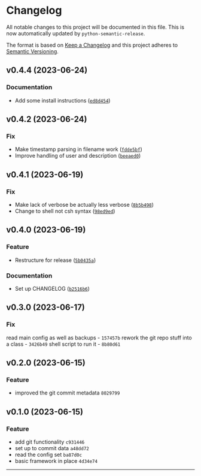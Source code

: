 # Changelog

All notable changes to this project will be documented in this file.
This is now automatically updated by `python-semantic-release`.

The format is based on [Keep a Changelog](http://keepachangelog.com/en/1.0.0/)
and this project adheres to [Semantic Versioning](http://semver.org/spec/v2.0.0.html).

<!--next-version-placeholder-->

## v0.4.4 (2023-06-24)

### Documentation

* Add some install instructions ([`ed8d454`](https://github.com/nigelm/pfsense_git_config/commit/ed8d4546dfa3c60e18ba5870ad8ae9201771a646))

## v0.4.2 (2023-06-24)

### Fix

* Make timestamp parsing in filename work ([`fdde5bf`](https://github.com/nigelm/pfsense_git_config/commit/fdde5bf9abc6c13147e5c7a901503a208bc5b70c))
* Improve handling of user and description ([`beeaed0`](https://github.com/nigelm/pfsense_git_config/commit/beeaed0500be88b32b3dec30db152ef13d1f60dd))

## v0.4.1 (2023-06-19)

### Fix

* Make lack of verbose be actually less verbose ([`8b5b498`](https://github.com/nigelm/pfsense_git_config/commit/8b5b49885b56207653025ab231895a7c1893d63a))
* Change to shell not csh syntax ([`98ed9ed`](https://github.com/nigelm/pfsense_git_config/commit/98ed9ed327890f53be364daa2ba682b2dc7e5615))

## v0.4.0 (2023-06-19)

### Feature

* Restructure for release ([`5b0435a`](https://github.com/nigelm/pfsense_git_config/commit/5b0435a217a1618aad49bc70a7a644e091055e3a))

### Documentation

* Set up CHANGELOG ([`b2516b6`](https://github.com/nigelm/pfsense_git_config/commit/b2516b64c4aaf75c1f910bd9199540c0560f6ddb))


## v0.3.0 (2023-06-17)

### Fix

read main config as well as backups - `157457b`
rework the git repo stuff into a class - `3426b49`
shell script to run it - `8b80d61`

## v0.2.0 (2023-06-15)

### Feature

- improved the git commit metadata `8029799`

## v0.1.0 (2023-06-15)

### Feature

- add git functionality `c931446`
- set up to commit data `a48dd72`
- read the config set `ba87d0c`
- basic framework in place `4d34e74`


----
